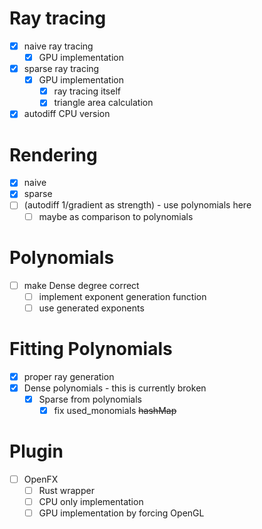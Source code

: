 # Ray tracing
- [x] naive ray tracing
  - [x] GPU implementation
- [x] sparse ray tracing
  - [x] GPU implementation
    - [x] ray tracing itself
    - [x] triangle area calculation
- [x] autodiff CPU version

# Rendering
- [x] naive
- [x] sparse
- [ ] (autodiff 1/gradient as strength) - use polynomials here
  - [ ] maybe as comparison to polynomials

# Polynomials
- [ ] make Dense degree correct
  - [ ] implement exponent generation function
  - [ ] use generated exponents

# Fitting Polynomials
- [x] proper ray generation 
- [x] Dense polynomials - this is currently broken
  - [x] Sparse from polynomials
    - [x] fix used_monomials ~~hashMap~~

# Plugin
- [ ] OpenFX
  - [ ] Rust wrapper
  - [ ] CPU only implementation
  - [ ] GPU implementation by forcing OpenGL
